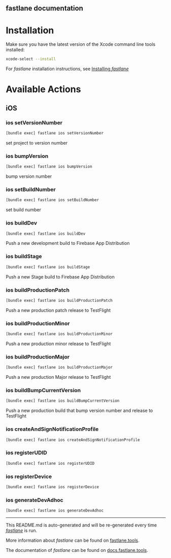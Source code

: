 fastlane documentation
----

# Installation

Make sure you have the latest version of the Xcode command line tools installed:

```sh
xcode-select --install
```

For _fastlane_ installation instructions, see [Installing _fastlane_](https://docs.fastlane.tools/#installing-fastlane)

# Available Actions

## iOS

### ios setVersionNumber

```sh
[bundle exec] fastlane ios setVersionNumber
```

set project to version number

### ios bumpVersion

```sh
[bundle exec] fastlane ios bumpVersion
```

bump version number

### ios setBuildNumber

```sh
[bundle exec] fastlane ios setBuildNumber
```

set build number

### ios buildDev

```sh
[bundle exec] fastlane ios buildDev
```

Push a new development build to Firebase App Distribution

### ios buildStage

```sh
[bundle exec] fastlane ios buildStage
```

Push a new Stage build to Firebase App Distribution

### ios buildProductionPatch

```sh
[bundle exec] fastlane ios buildProductionPatch
```

Push a new production patch release to TestFlight

### ios buildProductionMinor

```sh
[bundle exec] fastlane ios buildProductionMinor
```

Push a new production minor release to TestFlight

### ios buildProductionMajor

```sh
[bundle exec] fastlane ios buildProductionMajor
```

Push a new production Major release to TestFlight

### ios buildBumpCurrentVersion

```sh
[bundle exec] fastlane ios buildBumpCurrentVersion
```

Push a new production build that bump version number and release to TestFlight

### ios createAndSignNotificationProfile

```sh
[bundle exec] fastlane ios createAndSignNotificationProfile
```



### ios registerUDID

```sh
[bundle exec] fastlane ios registerUDID
```



### ios registerDevice

```sh
[bundle exec] fastlane ios registerDevice
```



### ios generateDevAdhoc

```sh
[bundle exec] fastlane ios generateDevAdhoc
```



----

This README.md is auto-generated and will be re-generated every time [_fastlane_](https://fastlane.tools) is run.

More information about _fastlane_ can be found on [fastlane.tools](https://fastlane.tools).

The documentation of _fastlane_ can be found on [docs.fastlane.tools](https://docs.fastlane.tools).
